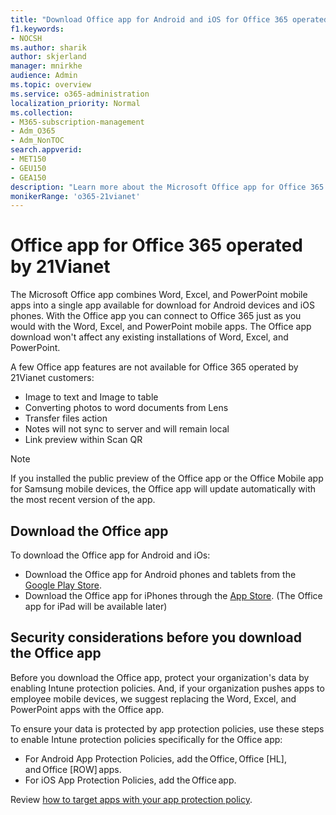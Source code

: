 ```yaml
---
title: "Download Office app for Android and iOS for Office 365 operated by 21Vianet"
f1.keywords:
- NOCSH
ms.author: sharik
author: skjerland
manager: mnirkhe
audience: Admin
ms.topic: overview
ms.service: o365-administration
localization_priority: Normal
ms.collection: 
- M365-subscription-management 
- Adm_O365
- Adm_NonTOC
search.appverid:
- MET150
- GEU150
- GEA150
description: "Learn more about the Microsoft Office app for Office 365 operated by 21Vianet and how to download it for customers in China."
monikerRange: 'o365-21vianet'
---
```


# Office app for Office 365 operated by 21Vianet

The Microsoft Office app combines Word, Excel, and PowerPoint mobile apps into a single app available for download for Android devices and iOS phones. With the Office app you can connect to Office 365 just as you would with the Word, Excel, and PowerPoint mobile apps. The Office app download won't affect any existing installations of Word, Excel, and PowerPoint.

A few Office app features are not available for Office 365 operated by 21Vianet customers:
- Image to text and Image to table 
- Converting photos to word documents from Lens 
- Transfer files action 
- Notes will not sync to server and will remain local 
- Link preview within Scan QR 

> [!NOTE]
> If you installed the public preview of the Office app or the Office Mobile app for Samsung mobile devices, the Office app will update automatically with the most recent version of the app.

## Download the Office app

To download the Office app for Android and iOs:

- Download the Office app for Android phones and tablets from the [Google Play Store](https://play.google.com/store/apps/details?id=com.microsoft.office.officehubrow). 
- Download the Office app for iPhones through the [App Store](https://products.office.com/en-us/mobile/office?rtc=2). (The Office app for iPad will be available later)

## Security considerations before you download the Office app

Before you download the Office app, protect your organization's data by enabling Intune protection policies. And, if your organization pushes apps to employee mobile devices, we suggest replacing the Word, Excel, and PowerPoint apps with the Office app.  

To ensure your data is protected by app protection policies, use these steps to enable Intune protection policies specifically for the Office app: 

- For Android App Protection Policies, add the Office, Office [HL], and Office [ROW] apps. 
- For iOS App Protection Policies, add the Office app. 

Review [how to target apps with your app protection policy](https://docs.microsoft.com/en-us/intune/apps/app-protection-policies).



